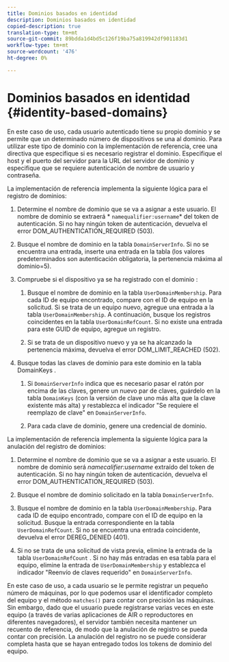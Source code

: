 ```yaml
---
title: Dominios basados en identidad
description: Dominios basados en identidad
copied-description: true
translation-type: tm+mt
source-git-commit: 89bdda1d4bd5c126f19ba75a819942df901183d1
workflow-type: tm+mt
source-wordcount: '476'
ht-degree: 0%

---
```



# Dominios basados en identidad {#identity-based-domains}

En este caso de uso, cada usuario autenticado tiene su propio dominio y se permite que un determinado número de dispositivos se una al dominio. Para utilizar este tipo de dominio con la implementación de referencia, cree una directiva que especifique si es necesario registrar el dominio. Especifique el host y el puerto del servidor para la URL del servidor de dominio y especifique que se requiere autenticación de nombre de usuario y contraseña.

La implementación de referencia implementa la siguiente lógica para el registro de dominios:

1. Determine el nombre de dominio que se va a asignar a este usuario. El nombre de dominio se extraerá * `namequalifier:username`* del token de autenticación. Si no hay ningún token de autenticación, devuelva el error DOM_AUTHENTICATION_REQUIRED (503).
1. Busque el nombre de dominio en la tabla `DomainServerInfo`. Si no se encuentra una entrada, inserte una entrada en la tabla (los valores predeterminados son autenticación obligatoria, la pertenencia máxima al dominio=5).
1. Compruebe si el dispositivo ya se ha registrado con el dominio :

   1. Busque el nombre de dominio en la tabla `UserDomainMembership`. Para cada ID de equipo encontrado, compare con el ID de equipo en la solicitud. Si se trata de un equipo nuevo, agregue una entrada a la tabla `UserDomainMembership`. A continuación, busque los registros coincidentes en la tabla `UserDomainRefCount`. Si no existe una entrada para este GUID de equipo, agregue un registro.

   1. Si se trata de un dispositivo nuevo y ya se ha alcanzado la pertenencia máxima, devuelva el error DOM_LIMIT_REACHED (502).

1. Busque todas las claves de dominio para este dominio en la tabla DomainKeys .

   1. Si `DomainServerInfo` indica que es necesario pasar el ratón por encima de las claves, genere un nuevo par de claves, guárdelo en la tabla `DomainKeys` (con la versión de clave uno más alta que la clave existente más alta) y restablezca el indicador &quot;Se requiere el reemplazo de clave&quot; en `DomainServerInfo`.

   1. Para cada clave de dominio, genere una credencial de dominio.

La implementación de referencia implementa la siguiente lógica para la anulación del registro de dominios:

1. Determine el nombre de dominio que se va a asignar a este usuario. El nombre de dominio será *namecalifier:username* extraído del token de autenticación. Si no hay ningún token de autenticación, devuelva el error DOM_AUTHENTICATION_REQUIRED (503).
1. Busque el nombre de dominio solicitado en la tabla `DomainServerInfo`.
1. Busque el nombre de dominio en la tabla `UserDomainMembership`. Para cada ID de equipo encontrado, compare con el ID de equipo en la solicitud. Busque la entrada correspondiente en la tabla `UserDomainRefCount`. Si no se encuentra una entrada coincidente, devuelva el error DEREG_DENIED (401).

1. Si no se trata de una solicitud de vista previa, elimine la entrada de la tabla `UserDomainRefCount` . Si no hay más entradas en esa tabla para el equipo, elimine la entrada de `UserDomainMembership` y establezca el indicador &quot;Reenvío de claves requerido&quot; en `DomainServerInfo`.

En este caso de uso, a cada usuario se le permite registrar un pequeño número de máquinas, por lo que podemos usar el identificador completo del equipo y el método `matches()` para contar con precisión las máquinas. Sin embargo, dado que el usuario puede registrarse varias veces en este equipo (a través de varias aplicaciones de AIR o reproductores en diferentes navegadores), el servidor también necesita mantener un recuento de referencia, de modo que la anulación de registro se pueda contar con precisión. La anulación del registro no se puede considerar completa hasta que se hayan entregado todos los tokens de dominio del equipo.
